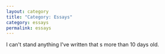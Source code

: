 ```yaml
---
layout: category
title: "Category: Essays"
category: essays
permalink: essays
---
```


I can't stand anything I've written that
s more than 10 days old.
